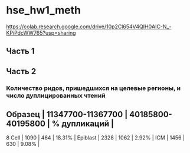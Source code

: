 # hse_hw1_meth
https://colab.research.google.com/drive/10p2Cl654V4QIH0AIC-N_-KPiPdcWW765?usp=sharing

## Часть 1

## Часть 2

### Количество ридов, пришедшихся на целевые регионы, и число дуплицированных чтений

Образец | 11347700-11367700 | 40185800-40195800 | % дупликаций |
-----------------------------------------------------------
8 Cell | 1090 | 464 | 18.31% |
Epiblast | 2328 | 1062 | 2.92% |
ICM | 1456 | 630 | 9.08% |
